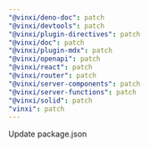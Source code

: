 ```yaml
---
"@vinxi/deno-doc": patch
"@vinxi/devtools": patch
"@vinxi/plugin-directives": patch
"@vinxi/doc": patch
"@vinxi/plugin-mdx": patch
"@vinxi/openapi": patch
"@vinxi/react": patch
"@vinxi/router": patch
"@vinxi/server-components": patch
"@vinxi/server-functions": patch
"@vinxi/solid": patch
"vinxi": patch
---
```


Update package.json
